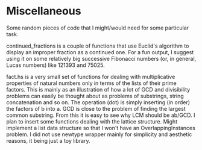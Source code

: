# Miscellaneous

Some random pieces of code that I might/would need for some particular task.

continued_fractions is a couple of functions that use Euclid's algorithm to display an improper fraction as a continued one. For a fun output, I suggest using it on some relatively big successive Fibonacci numbers (or, in general, Lucas numbers) like 121393 and 75025.

fact.hs is a very small set of functions for dealing with multiplicative properties of natural numbers only in terms of the lists of their prime factors. This is mainly as an illustration of how a lot of GCD and divisibility problems can easily be thought about as problems of substrings, string concatenation and so on. The operation (dot) is simply inserting (in order) the factors of b into a. GCD is close to the problem of finding the largest common substring. From this it is easy to see why LCM should be ab/GCD. I plan to insert some functions dealing with the lattice structure. Might implement a list data structure so that I won't have an OverlappingInstances problem. I did not use newtype wrapper mainly for simplicity and aesthetic reasons, it being just a toy library.
